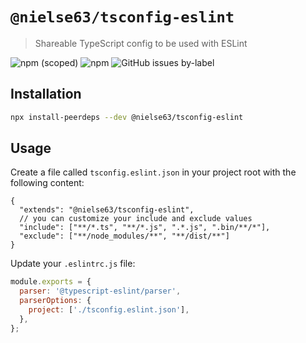 # `@nielse63/tsconfig-eslint`

> Shareable TypeScript config to be used with ESLint

![npm (scoped)](https://img.shields.io/npm/v/@nielse63/tsconfig-eslint?style=for-the-badge) ![npm](https://img.shields.io/npm/dt/@nielse63/tsconfig-eslint?style=for-the-badge) ![GitHub issues by-label](https://img.shields.io/github/issues/nielse63/node-scripts/tsconfig-eslint?style=for-the-badge)

## Installation

```bash
npx install-peerdeps --dev @nielse63/tsconfig-eslint
```

## Usage

Create a file called `tsconfig.eslint.json` in your project root with the following content:

```jsonc
{
  "extends": "@nielse63/tsconfig-eslint",
  // you can customize your include and exclude values
  "include": ["**/*.ts", "**/*.js", ".*.js", ".bin/**/*"],
  "exclude": ["**/node_modules/**", "**/dist/**"]
}
```

Update your `.eslintrc.js` file:

```js
module.exports = {
  parser: '@typescript-eslint/parser',
  parserOptions: {
    project: ['./tsconfig.eslint.json'],
  },
};
```
